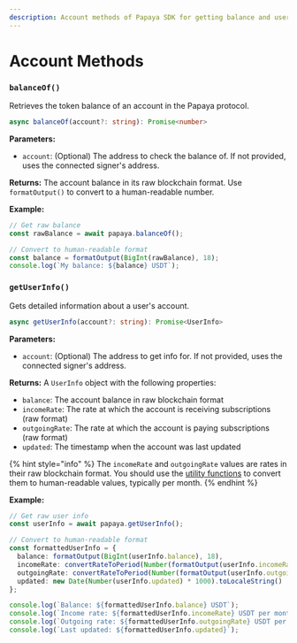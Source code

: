 ```yaml
---
description: Account methods of Papaya SDK for getting balance and user information
---
```


# Account Methods

### `balanceOf()`

Retrieves the token balance of an account in the Papaya protocol.

```typescript
async balanceOf(account?: string): Promise<number>
```

**Parameters:**

* `account`: (Optional) The address to check the balance of. If not provided, uses the connected signer's address.

**Returns:** The account balance in its raw blockchain format. Use `formatOutput()` to convert to a human-readable number.

**Example:**

```typescript
// Get raw balance
const rawBalance = await papaya.balanceOf();

// Convert to human-readable format
const balance = formatOutput(BigInt(rawBalance), 18);
console.log(`My balance: ${balance} USDT`);
```

### `getUserInfo()`

Gets detailed information about a user's account.

```typescript
async getUserInfo(account?: string): Promise<UserInfo>
```

**Parameters:**

* `account`: (Optional) The address to get info for. If not provided, uses the connected signer's address.

**Returns:** A `UserInfo` object with the following properties:

* `balance`: The account balance in raw blockchain format
* `incomeRate`: The rate at which the account is receiving subscriptions (raw format)
* `outgoingRate`: The rate at which the account is paying subscriptions (raw format)
* `updated`: The timestamp when the account was last updated

{% hint style="info" %}
The `incomeRate` and `outgoingRate` values are rates in their raw blockchain format. You should use the [utility functions](../utilities/) to convert them to human-readable values, typically per month.
{% endhint %}

**Example:**

```typescript
// Get raw user info
const userInfo = await papaya.getUserInfo();

// Convert to human-readable format
const formattedUserInfo = {
  balance: formatOutput(BigInt(userInfo.balance), 18),
  incomeRate: convertRateToPeriod(Number(formatOutput(userInfo.incomeRate, 18)), RatePeriod.MONTH),
  outgoingRate: convertRateToPeriod(Number(formatOutput(userInfo.outgoingRate, 18)), RatePeriod.MONTH),
  updated: new Date(Number(userInfo.updated) * 1000).toLocaleString()
};

console.log(`Balance: ${formattedUserInfo.balance} USDT`);
console.log(`Income rate: ${formattedUserInfo.incomeRate} USDT per month`);
console.log(`Outgoing rate: ${formattedUserInfo.outgoingRate} USDT per month`);
console.log(`Last updated: ${formattedUserInfo.updated}`);
```
